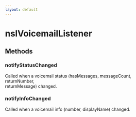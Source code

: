 ```yaml
---
layout: default
---
```


# nsIVoicemailListener #

## Methods ##

### notifyStatusChanged ###
  
Called when a voicemail status (hasMessages, messageCount, returnNumber,  
returnMessage) changed.  
  

### notifyInfoChanged ###
  
Called when a voicemail info (number, displayName) changed.  
  
